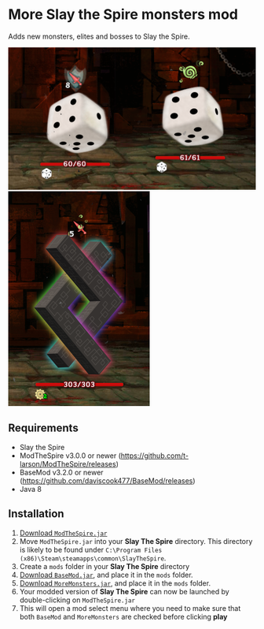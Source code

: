 # More Slay the Spire monsters mod

Adds new monsters, elites and bosses to Slay the Spire.

![Fuzzy Dice](github_resources/FuzzyDice.png)
![A Mysterious Rune](github_resources/MysteriousRune.png)

## Requirements ##
* Slay the Spire
* ModTheSpire v3.0.0 or newer (https://github.com/t-larson/ModTheSpire/releases)
* BaseMod v3.2.0 or newer (https://github.com/daviscook477/BaseMod/releases)
* Java 8

## Installation ##
1. [Download `ModTheSpire.jar`](https://github.com/kiooeht/ModTheSpire/releases)
2. Move `ModTheSpire.jar` into your **Slay The Spire** directory. This directory is likely to be found under `C:\Program Files (x86)\Steam\steamapps\common\SlayTheSpire`.
3. Create a `mods` folder in your **Slay The Spire** directory
4. [Download `BaseMod.jar`](https://github.com/daviscook477/BaseMod/releases), and place it in the `mods` folder.
5. [Download `MoreMonsters.jar`](https://github.com/twanvl/sts-shop-mod/releases), and place it in the `mods` folder.
6. Your modded version of **Slay The Spire** can now be launched by double-clicking on `ModTheSpire.jar`
7. This will open a mod select menu where you need to make sure that both `BaseMod` and `MoreMonsters` are checked before clicking **play**
